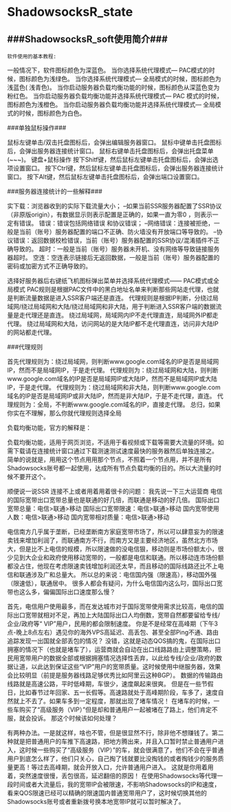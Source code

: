 # ShadowsocksR_state
###ShadowsocksR_soft使用简介###
----------
    软件使用的基本教程:
    
一般情况下，软件图标颜色为深蓝色。
当你选择系统代理模式— PAC模式的时候，图标颜色为浅绿色。
当你选择系统代理模式— 全局模式的时候，图标颜色为浅蓝色( 浅青色)。
当你启动服务器负载均衡功能的时候，图标颜色从深蓝色变为粉红色。
当你启动服务器负载均衡功能并选择系统代理模式— PAC 模式的时候，图标颜色为浅橙色。
当你启动服务器负载均衡功能并选择系统代理模式— 全局模式的时候，图标颜色为白色。
 
###单独鼠标操作###
 
鼠标左键单击/双击托盘图标后，会弹出编辑服务器窗口。
鼠标中键单击托盘图标后，会弹出服务器连接统计窗口。
鼠标右键单击托盘图标后，会弹出托盘菜单(~~~)。
键盘+鼠标操作
按下Shitf键，然后鼠标左键单击托盘图标后，会弹出选项设置窗口。
按下Ctrl键，然后鼠标左键单击托盘图标后，会弹出服务器连接统计窗口。
按下Alt键，然后鼠标左键单击托盘图标后，会弹出端口设置窗口。
 
###服务器连接统计的一些解释###

实下载：浏览器收到的实际下载流量大小；
–如果当前SSR服务器配置了SSR协议（非原版origin），有数据显示则表示配置是正确的，如果一直为零0 ，则表示一定有错误。
错误：错误包括网络错误 和协议错误；
–网络错误：连接被拒绝，一般是当前（账号）服务器配置的端口不正确、防火墙没有开放端口等导致的。
–协议错误：返回数据校检错误，当前（账号）服务器配置的SSR协议/混淆插件不正确导致的。
超时：一般是当前（账号）服务器未开机、没有网络等导致链接服务器超时。
空连：空连表示链接后无返回数据，一般是当前（账号）服务器配置的密码或加密方式不正确导致的。
 
选择好服务器后右键纸飞机图标弹出菜单并选择系统代理模式—— PAC模式或全局模式
PAC规则是根据PAC文件中的黑白地址名单来判断那些网站走代理，也就是判断流量数据是进入SSR客户端还是直连。
代理规则是根据IP判断，分绕过局域网/绕过局域网和大陆/绕过局域网和非大陆，用于判断进入SSR客户端的数据流量是走代理还是直连。
绕过局域网，局域网内IP不走代理直连，局域网外IP都走代理。
绕过局域网和大陆，访问网站的是大陆IP都不走代理直连，访问非大陆IP的网站都走代理。

 ###代理规则
 
首先代理规则为：绕过局域网，则判断www.google.com域名的IP是否是局域网IP，然而不是局域网IP，于是走代理。
代理规则为：绕过局域网和大陆，则判断www.google.com域名的IP是否是局域网IP或大陆IP，然而不是局域网IP或大陆IP，于是走代理。
代理规则为：绕过局域网和非大陆，则判断www.google.com域名的IP是否是局域网IP或非大陆IP，然而是非大陆IP，于是不走代理，直连。
代理规则为：全局，不判断www.google.com域名的IP，直接走代理。
总归，如果你实在不理解，那么你就代理规则选择全局
 
负载均衡功能，官方的解释是：

负载均衡功能，适用于网页浏览，不适用于看视频或下载等需要大流量的环境。如需下载请在连接统计窗口通过下载测速测试速度最快的服务器然后单独连接之。
简单的说就是，用用这个节点用用那个节点，不照着一个节点用，并不是所有Shadowsocks账号都一起使用，达成所有节点负载均衡的目的。所以大流量的时候不要开这个。
 
顺便说一说SSR 连接不上或者用着用着很卡的问题：
我先说一下三大运营商
电信的国际宽带出口宽带总量也是联通的好几倍，而联通是移动的好几倍。
国际出口宽带总量：电信>联通>移动
国际出口宽带限速：电信>联通>移动
国内宽带使用人数：电信>联通>移动
国内宽带相对质量：电信>联通>移动
 
电信南方几乎属于垄断，已经垄断南方家庭宽带市场了，所以可以肆意妄为的限速卖钱来增加利润了，而联通南方不行，而南方又是主要经济地区，虽然北方市场大，但是比不上电信的规模，所以限速做的没电信狠，移动则是市场份额太小，很少见到大企业和政府使用移动宽带的，一般都是电信和联通。所以移动连市场份额都没占住，他现在考虑限速卖钱增加利润还太早，而且移动的国际线路还比不上电信和联通涉及广和总量大。
所以总的来说：电信国内强（限速高），移动国外强（限速低），联通居中。
很多人都会有疑问，为什么电信国内这么叼，国际出口宽带也这么多，偏偏国际出口速度那么慢？
 
首先，电信用户使用最多，而在发达城市对于国际宽带使用需求比较高，电信的国际出口宽带就相对不足，再加上大陆国际出口人均倒数，宽带自然都要留给专线/企业/政府等“ VIP”用户，民用的都会限制速度。
你是不是经常在高峰期（下午3点-晚上8点左右）遇见你的海外VPS高延迟、高丢包、甚至全部Ping不通、路由追踪发现一出国就全部丢包的情况？
没错，这就是动态QOS搞的鬼，在国际出口拥塞的情况下（也就是堵车了），运营商就会自动在出口线路路由上调整策略，把民用宽带用户的数据全部或根据拥塞情况选择性丢弃，以此给专线/企业/政府的数据让道，以此达到保证这些“VIP”用户的宽带质量。这时候使用中继服务器，效果会比较明显（前提是服务器线路足够优秀比如阿里云这种BGP）。
数据的传输路由线路就是高速公路，平时低峰期，车很少，速度飙起来很爽。
但是在一些节假日，比如春节过年回家、五一长假等。高速路就处于高峰期阶段，车多了，速度自然就上不去了。如果车多到一定程度，那就出现了堵车情况！
在堵车的时候，一些车购买了“高级服务（VIP）”但是却和普通用户一起被堵在了路上，他们肯定不服，就会投诉。
那这个时候该如何处理？
 
有两种办法。一是就这样，啥也不管，但是很显然不行，除非他不想赚钱了。第二种就是把普通用户的车推下高速路，把地方腾出来，并且入口暂时禁止普通用户进入，这时候一些购买了“高级服务（VIP）”的车，就会很满意了，他们不会在乎普通用户到底怎么样了，他们只关心，自己掏了钱就要比没掏钱的或者掏钱少的服务质量更高！等过去高峰期，就会开放入口，允许普通用户进入。
这就是你用着用着，突然速度很慢，丢包很高，延迟翻倍的原因！
在使用Shadowsocks等代理一段时间或者大流量后，我的宽带IP会被限速，不影响Shadowsocks的IP和速度，看来QOS限速已经可以精确的限速国内普通宽带用户了，这时候切换其他的Shadowsocks账号或者重新拨号换本地宽带IP就可以暂时解决了。
